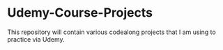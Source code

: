 # Udemy-Course-Projects

This repository will contain various codealong projects that I am using to practice via Udemy.
